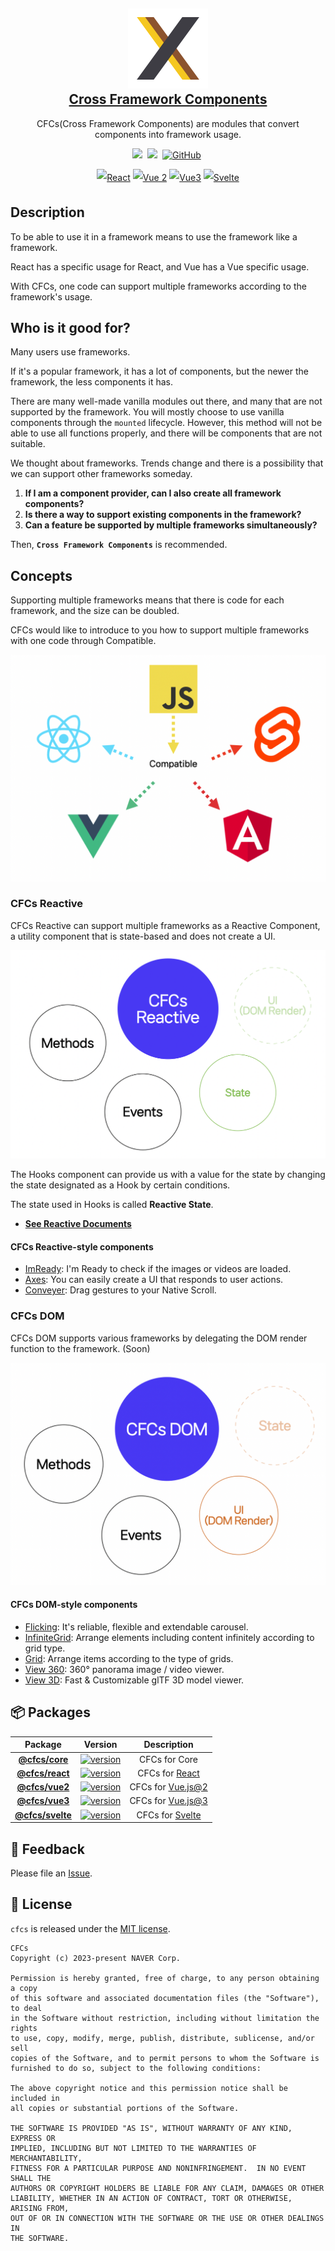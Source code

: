
<p align="center"></p>

<h2 align="center" style="max-width: 100%;">
  <img src="./images/logo.png" /><br/>
  <a href="#">Cross Framework Components</a>
</h2>

<p align="center">CFCs(Cross Framework Components) are modules that convert components into framework usage.</p>


<p align="middle">
<a href="https://www.npmjs.com/package/@cfcs/core" target="_blank"><img src="https://img.shields.io/npm/v/@cfcs/core.svg?style=flat-square&color=00d8ff&label=version&logo=NPM"></a>&nbsp;
<img src="https://img.shields.io/badge/language-typescript-blue.svg?style=flat-square" />&nbsp;
<a href="https://github.com/naver/cfcs/blob/main/LICENSE" target="_blank"><img alt="GitHub" src="https://img.shields.io/github/license/naver/cfcs.svg?style=flat-square&label=%F0%9F%93%9C%20license&color=08CE5D" /></a>&nbsp;
</p>

<p align="center" style="line-height: 2;">
  <a href="https://github.com/naver/cfcs/tree/main/packages/react"><img alt="React" src="https://img.shields.io/static/v1.svg?label=&message=React&style=flat-square&logo=React&logoColor=white&color=61dafb" /></a>
  <a href="https://github.com/naver/cfcs/tree/main/packages/vue2"><img alt="Vue 2" src="https://img.shields.io/static/v1.svg?label=&message=Vue 2&style=flat-square&logo=Vue.js&logoColor=white&color=42b883" /></a>
  <a href="https://github.com/naver/cfcs/tree/main/packages/vue3"><img alt="Vue3" src="https://img.shields.io/static/v1.svg?label=&message=Vue3&style=flat-square&logo=Vue.js&logoColor=white&color=42b883" /></a>
  <a href="https://github.com/naver/cfcs/tree/main/packages/svelte"><img alt="Svelte" src="https://img.shields.io/static/v1.svg?label=&message=Svelte&style=flat-square&logo=svelte&logoColor=white&color=FF3E00" /></a>
</p>

## Description


To be able to use it in a framework means to use the framework like a framework.

React has a specific usage for React, and Vue has a Vue specific usage.

With CFCs, one code can support multiple frameworks according to the framework's usage.

## Who is it good for?

Many users use frameworks.

If it's a popular framework, it has a lot of components, but the newer the framework, the less components it has.

There are many well-made vanilla modules out there, and many that are not supported by the framework.
You will mostly choose to use vanilla components through the `mounted` lifecycle. However, this method will not be able to use all functions properly, and there will be components that are not suitable.

We thought about frameworks. Trends change and there is a possibility that we can support other frameworks someday.

1. **If I am a component provider, can I also create all framework components?**
2. **Is there a way to support existing components in the framework?**
3. **Can a feature be supported by multiple frameworks simultaneously?**

Then, **`Cross Framework Components`** is recommended.




## Concepts
Supporting multiple frameworks means that there is code for each framework, and the size can be doubled.

CFCs would like to introduce to you how to support multiple frameworks with one code through Compatible.

![](./images/cfcs-compatible.png)

### CFCs Reactive

CFCs Reactive can support multiple frameworks as a Reactive Component, a utility component that is state-based and does not create a UI.

![](./images/cfcs-reactive.png)


The Hooks component can provide us with a value for the state by changing the state designated as a Hook by certain conditions.

The state used in Hooks is called **Reactive State**.


* [**See Reactive Documents**](https://github.com/naver/cfcs/blob/main/reactive.md)



#### CFCs Reactive-style components
* [ImReady](https://github.com/naver/egjs-imready): I'm Ready to check if the images or videos are loaded.
* [Axes](https://github.com/naver/egjs-axes): You can easily create a UI that responds to user actions.
* [Conveyer](https://github.com/naver/egjs-conveyer): Drag gestures to your Native Scroll.

### CFCs DOM

CFCs DOM supports various frameworks by delegating the DOM render function to the framework. (Soon)

![](./images/cfcs-dom.png)


#### CFCs DOM-style components
* [Flicking](https://github.com/naver/egjs-flicking): It's reliable, flexible and extendable carousel.
* [InfiniteGrid](https://github.com/naver/egjs-infinitegrid): Arrange elements including content infinitely according to grid type.
* [Grid](https://github.com/naver/egjs-grid): Arrange items according to the type of grids.
* [View 360](https://github.com/naver/egjs-view360): 360° panorama image / video viewer.
* [View 3D](https://github.com/naver/egjs-view3d): Fast & Customizable glTF 3D model viewer.


## 📦 Packages
|Package|Version|Description|
|:-----:|:-----:|:-----:|
|[**@cfcs/core**](https://github.com/naver/cfcs/blob/main/packages/core/README.md)|<a href="https://www.npmjs.com/package/@cfcs/core" target="_blank"><img src="https://img.shields.io/npm/v/@cfcs/core?style=flat-square&color=F5C720&label=%F0%9F%94%96" alt="version" /></a>|CFCs for Core|
|[**@cfcs/react**](https://github.com/naver/cfcs/blob/main/packages/react/README.md)|<a href="https://www.npmjs.com/package/@cfcs/react" target="_blank"><img src="https://img.shields.io/npm/v/@cfcs/react?style=flat-square&color=00d8ff&label=%F0%9F%94%96" alt="version" /></a>|CFCs for [React](https://reactjs.org/)|
|[**@cfcs/vue2**](https://github.com/naver/cfcs/blob/main/packages/vue/README.md)|<a href="https://www.npmjs.com/package/@cfcs/vue2" target="_blank"><img src="https://img.shields.io/npm/v/@cfcs/vue2?style=flat-square&color=42b883&label=%F0%9F%94%96" alt="version" /></a>|CFCs for [Vue.js@2](https://vuejs.org/v2/guide/index.html)|
|[**@cfcs/vue3**](https://github.com/naver/cfcs/blob/main/packages/vue3/README.md)|<a href="https://www.npmjs.com/package/@cfcs/vue3" target="_blank"><img src="https://img.shields.io/npm/v/@cfcs/vue3?style=flat-square&color=42b883&label=%F0%9F%94%96" alt="version" /></a>|CFCs for [Vue.js@3](https://v3.vuejs.org/)|
|[**@cfcs/svelte**](https://github.com/naver/cfcs/blob/main/packages/svelte/README.md)|<a href="https://www.npmjs.com/package/@cfcs/svelte" target="_blank"><img src="https://img.shields.io/npm/v/@cfcs/svelte?style=flat-square&color=FF3E00&label=%F0%9F%94%96" alt="version" /></a>|CFCs for [Svelte](https://svelte.dev/)|


## 📝 Feedback
Please file an [Issue](https://github.com/naver/cfcs/issues).

## 📜 License
`cfcs` is released under the [MIT license](https://github.com/naver/cfcs/blob/main/LICENSE).

```
CFCs
Copyright (c) 2023-present NAVER Corp.

Permission is hereby granted, free of charge, to any person obtaining a copy
of this software and associated documentation files (the "Software"), to deal
in the Software without restriction, including without limitation the rights
to use, copy, modify, merge, publish, distribute, sublicense, and/or sell
copies of the Software, and to permit persons to whom the Software is
furnished to do so, subject to the following conditions:

The above copyright notice and this permission notice shall be included in
all copies or substantial portions of the Software.

THE SOFTWARE IS PROVIDED "AS IS", WITHOUT WARRANTY OF ANY KIND, EXPRESS OR
IMPLIED, INCLUDING BUT NOT LIMITED TO THE WARRANTIES OF MERCHANTABILITY,
FITNESS FOR A PARTICULAR PURPOSE AND NONINFRINGEMENT.  IN NO EVENT SHALL THE
AUTHORS OR COPYRIGHT HOLDERS BE LIABLE FOR ANY CLAIM, DAMAGES OR OTHER
LIABILITY, WHETHER IN AN ACTION OF CONTRACT, TORT OR OTHERWISE, ARISING FROM,
OUT OF OR IN CONNECTION WITH THE SOFTWARE OR THE USE OR OTHER DEALINGS IN
THE SOFTWARE.
```
